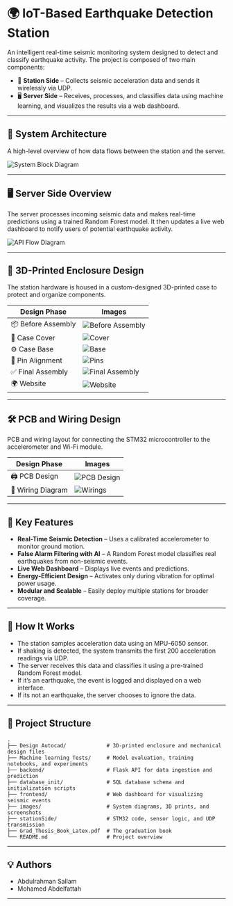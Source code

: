 # 🌍 IoT-Based Earthquake Detection Station

An intelligent real-time seismic monitoring system designed to detect and classify earthquake activity. The project is composed of two main components:

- 📡 **Station Side** – Collects seismic acceleration data and sends it wirelessly via UDP.
- 🖥️ **Server Side** – Receives, processes, and classifies data using machine learning, and visualizes the results via a web dashboard.

---

## 🧱 System Architecture

A high-level overview of how data flows between the station and the server.

![System Block Diagram](images/block_diagram.png)

---

## 🖥️ Server Side Overview

The server processes incoming seismic data and makes real-time predictions using a trained Random Forest model. It then updates a live web dashboard to notify users of potential earthquake activity.

![API Flow Diagram](images/apis.png)

---

## 🔩 3D-Printed Enclosure Design

The station hardware is housed in a custom-designed 3D-printed case to protect and organize components.

| Design Phase | Images |
|--------------|--------|
| 📦 Before Assembly | ![Before Assembly](images/before.jpeg) |
| 🧱 Case Cover | ![Cover](images/cover.png) |
| ⚙️ Case Base | ![Base](images/base.png) |
| 🔌 Pin Alignment | ![Pins](images/pins.png) |
| ✅ Final Assembly | ![Final Assembly](images/final.jpeg) |
| 🌍 Website | ![Website](images/FRONTEND.jpeg) |

---

## 🛠️ PCB and Wiring Design

PCB and wiring layout for connecting the STM32 microcontroller to the accelerometer and Wi-Fi module.

| Design Phase | Images |
|--------------|--------|
| 🖨️ PCB Design | ![PCB Design](images/pcb.png) |
| 🔌 Wiring Diagram | ![Wirings](stationSide/Wirings.png) |

---

## 🚀 Key Features

- **Real-Time Seismic Detection** – Uses a calibrated accelerometer to monitor ground motion.
- **False Alarm Filtering with AI** – A Random Forest model classifies real earthquakes from non-seismic events.
- **Live Web Dashboard** – Displays live events and predictions.
- **Energy-Efficient Design** – Activates only during vibration for optimal power usage.
- **Modular and Scalable** – Easily deploy multiple stations for broader coverage.

---

## 🧠 How It Works

- The station samples acceleration data using an MPU-6050 sensor.
- If shaking is detected, the system transmits the first 200 acceleration readings via UDP.
- The server receives this data and classifies it using a pre-trained Random Forest model.
- If it’s an earthquake, the event is logged and displayed on a web interface.
- If its not an earthquake, the server chooses to ignore the data.

---

## 📁 Project Structure

```
.
├── Design Autocad/             # 3D-printed enclosure and mechanical design files
├── Machine learning Tests/     # Model evaluation, training notebooks, and experiments
├── backend/                    # Flask API for data ingestion and prediction
├── database_init/              # SQL database schema and initialization scripts
├── frontend/                   # Web dashboard for visualizing seismic events
├── images/                     # System diagrams, 3D prints, and screenshots
├── stationSide/                # STM32 code, sensor logic, and UDP transmission
├── Grad_Thesis_Book_Latex.pdf  # The graduation book 
└── README.md                   # Project overview
```

---

## 💡 Authors

- Abdulrahman Sallam  
- Mohamed Abdelfattah

---
